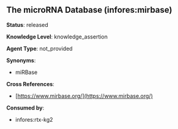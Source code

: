 [//]: # (DO NOT MANUALLY EDIT THIS FILE. IT IS GENERATED FROM A TEMPLATE.)

## The microRNA Database (infores:mirbase)

**Status**: released
  
**Knowledge Level**: knowledge_assertion
  
**Agent Type**: not_provided

**Synonyms**:

- miRBase

**Cross References**:

- [https://www.mirbase.org/](https://www.mirbase.org/)


**Consumed by**:

- infores:rtx-kg2